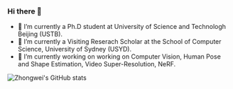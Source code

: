 ### Hi there 👋

- 🔭 I’m currently a Ph.D student at University of Science and Technologh Beijing (USTB).
- 🔭 I’m currently a Visiting Reserach Scholar at the School of Computer Science, University of Sydney (USYD).
- 🔭 I’m currently working on working on Computer Vision, Human Pose and Shape Estimation, Video Super-Resolution, NeRF.

![Zhongwei's GitHub stats](https://github-readme-stats.vercel.app/api?username=qiuzhongwei-USTB&count_private=true&show_icons=true&theme=dracula)

<!-- ![Anurag's GitHub stats](https://github-readme-stats.vercel.app/api?username=anuraghazra&show_icons=true&theme=radical) -->





<!--
**qiuzhongwei-USTB/qiuzhongwei-USTB** is a ✨ _special_ ✨ repository because its `README.md` (this file) appears on your GitHub profile.

Here are some ideas to get you started:

- 🔭 I’m currently working on ...
- 🌱 I’m currently learning ...
- 👯 I’m looking to collaborate on ...
- 🤔 I’m looking for help with ...
- 💬 Ask me about ...
- 📫 How to reach me: ...
- 😄 Pronouns: ...
- ⚡ Fun fact: ...
-->
